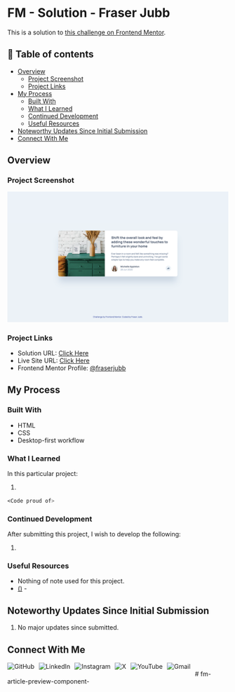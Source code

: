 # FM - <Challenge Name> Solution - Fraser Jubb

This is a solution to [this challenge on Frontend Mentor](https://www.frontendmentor.io/challenges/<link>).

## 📖 Table of contents

- [Overview](#overview)
  - [Project Screenshot](#project-screenshot)
  - [Project Links](#project-links)
- [My Process](#my-process)
  - [Built With](#built-with)
  - [What I Learned](#what-i-learned)
  - [Continued Development](#continued-development)
  - [Useful Resources](#useful-resources)
- [Noteworthy Updates Since Initial Submission](#noteworthy-updates-since-initial-submission)
- [Connect With Me](#connect-with-me)

## Overview

### Project Screenshot

![Screenshot of solution](/assets/images/solution-fraser.png)

### Project Links

- Solution URL: [Click Here](url)
- Live Site URL: [Click Here](url)
- Frontend Mentor Profile: [@fraserjubb](https://www.frontendmentor.io/profile/fraserjubb)

## My Process

### Built With

- HTML
- CSS
- Desktop-first workflow

### What I Learned

In this particular project:

1.

```css
<Code proud of>
```

### Continued Development

After submitting this project, I wish to develop the following:

1. <text>

### Useful Resources

- Nothing of note used for this project.
- [<Text to appear> (<Media Type>)](link) - <description of how it helped>

## Noteworthy Updates Since Initial Submission

1. No major updates since submitted.

## Connect With Me

<a href="https://github.com/fraserjubb"><img height="30px" align="left" alt="GitHub" style="padding-right:10px" title="Github" src="https://img.shields.io/badge/github-%23121011.svg?style=plastic&logo=github&logoColor=white"/></a>
<a href="https://www.linkedin.com/in/fraser-jubb"><img height="30px" align="left" alt="LinkedIn" style="padding-right:10px" title="LinkedIn" src="https://img.shields.io/badge/linkedin-%230077B5.svg?style=plastic&logo=linkedin&logoColor=white"/></a>
<a href="https://www.instagram.com/thejubbzone/"><img height="30px" align="left" alt="Instagram" style="padding-right:10px" title="Instagram" src="https://img.shields.io/badge/Instagram-%23E4405F.svg?style=plastic&logo=Instagram&logoColor=white"/></a>
<a href="https://x.com/fraserjubb"><img height="30px" align="left" alt="X" style="padding-right:10px" title="X" src="https://img.shields.io/badge/X-%23000000.svg?style=plastic&logo=X&logoColor=white"/></a>
<a href="https://www.youtube.com/@thejubbzone2374"><img height="30px" align="left" alt="YouTube" style="padding-right:10px" title="YouTube" src="https://img.shields.io/badge/YouTube-%23FF0000.svg?style=plastic&logo=YouTube&logoColor=white"/></a>
<a href="mailto:fraserjubb.dev@gmail.com"><img height="30px" align="left" alt="Gmail" style="padding-right:10px" title="Gmail" src="https://img.shields.io/badge/Gmail-D14836?style=plastic&logo=gmail&logoColor=white"/></a>

<br/>
# fm-article-preview-component-
